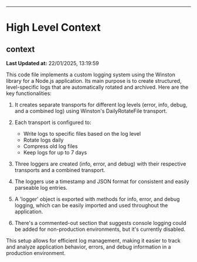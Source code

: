 

---
# High Level Context
## context
**Last Updated at:** 22/01/2025, 13:19:59

This code file implements a custom logging system using the Winston library for a Node.js application. Its main purpose is to create structured, level-specific logs that are automatically rotated and archived. Here are the key functionalities:

1. It creates separate transports for different log levels (error, info, debug, and a combined log) using Winston's DailyRotateFile transport.

2. Each transport is configured to:
   - Write logs to specific files based on the log level
   - Rotate logs daily
   - Compress old log files
   - Keep logs for up to 7 days

3. Three loggers are created (info, error, and debug) with their respective transports and a combined transport.

4. The loggers use a timestamp and JSON format for consistent and easily parseable log entries.

5. A 'logger' object is exported with methods for info, error, and debug logging, which can be easily imported and used throughout the application.

6. There's a commented-out section that suggests console logging could be added for non-production environments, but it's currently disabled.

This setup allows for efficient log management, making it easier to track and analyze application behavior, errors, and debug information in a production environment.
